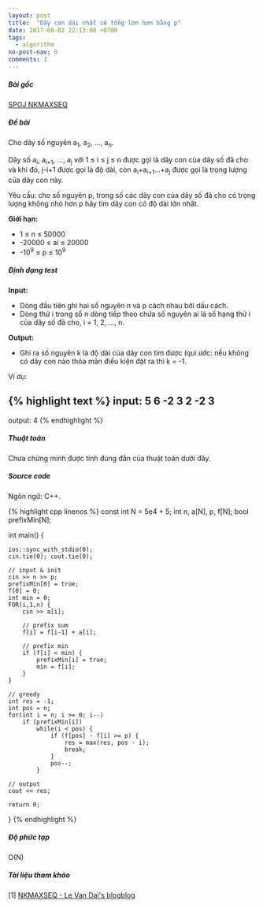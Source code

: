 ```yaml
---
layout: post
title:  "Dãy con dài nhất có tổng lớn hơn bằng p"
date: 2017-08-02 22:13:00 +0700
tags:
  - algorithm
no-post-nav: 0
comments: 1
---
```

##### **Bài gốc**
[SPOJ NKMAXSEQ](http://vn.spoj.com/problems/NKMAXSEQ/)

##### **Đề bài**
Cho dãy số nguyên a<sub>1</sub>, a<sub>2</sub>, …, a<sub>n</sub>.

Dãy số a<sub>i</sub>, a<sub>i+1</sub>, …, a<sub>j</sub> với 1 ≤ i ≤ j ≤ n được gọi là dãy con của dãy số đã cho và khi đó, j-i+1 được gọi là độ dài, còn a<sub>i</sub>+a<sub>i+1</sub>...+a<sub>j</sub> được gọi là trọng lượng của dãy con này.

Yêu cầu: cho số nguyên p, trong số các dãy con của dãy số đã cho có trọng lượng không nhỏ hơn p hãy tìm dãy con có độ dài lớn nhất.

**Giới hạn:**

* 1 ≤ n ≤ 50000
* -20000 ≤ ai ≤ 20000
* -10<sup>9</sup> ≤ p ≤ 10<sup>9</sup>

##### **Định dạng test**
**Input:**

* Dòng đầu tiên ghi hai số nguyên n và p cách nhau bởi dấu cách.
* Dòng thứ i trong số n dòng tiếp theo chứa số nguyên ai là số hạng thứ i của dãy số đã cho, i = 1, 2, …, n.

**Output:**
* Ghi ra số nguyên k là độ dài của dãy con tìm được (qui ước: nếu không có dãy con nào thỏa mãn điều kiện đặt ra thì k = -1.

Ví dụ:

{% highlight text %}
input:
5 6
-2
3
2
-2
3
---
output:
4
{% endhighlight %}

##### **Thuật toán**

Chưa chứng minh được tính đúng đắn của thuật toán dưới đây.

##### **Source code**

Ngôn ngữ: C++.

{% highlight cpp linenos %}
const int N = 5e4 + 5;
int n, a[N], p, f[N];
bool prefixMin[N];

int main() {

    ios::sync_with_stdio(0);
    cin.tie(0); cout.tie(0);

    // input & init
    cin >> n >> p;
    prefixMin[0] = true;
    f[0] = 0;
    int min = 0;
    FOR(i,1,n) {
        cin >> a[i];

        // prefix sum
        f[i] = f[i-1] + a[i];

        // prefix min
        if (f[i] < min) {
            prefixMin[i] = true;
            min = f[i];
        }
    }

    // greedy
    int res = -1;
    int pos = n;
    for(int i = n; i >= 0; i--)
        if (prefixMin[i])
            while(i < pos) {
                if (f[pos] - f[i] >= p) {
                    res = max(res, pos - i);
                    break;
                }
                pos--;
            }

    // output
    cout << res;

    return 0;
}
{% endhighlight %}

##### **Độ phức tạp**
O(N)

##### **Tài liệu tham khảo**
[1] [NKMAXSEQ - Le Van Dai's blogblog]( http://levandai.com/algorithm/spoj/2250-day-con-dai-nhat/)
